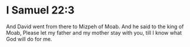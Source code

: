 # I Samuel 22:3

And David went from there to Mizpeh of Moab. And he said to the king of Moab, Please let my father and my mother stay with you, till I know what God will do for me.
